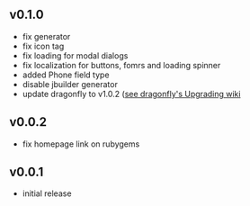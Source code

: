 ## v0.1.0

* fix generator
* fix icon tag
* fix loading for modal dialogs
* fix localization for buttons, fomrs and loading spinner
* added Phone field type
* disable jbuilder generator
* update dragonfly to v1.0.2 ([see dragonfly's Upgrading
  wiki](https://github.com/markevans/dragonfly/wiki/Upgrading-from-0.9-to-1.0)

## v0.0.2

* fix homepage link on rubygems

## v0.0.1

* initial release
